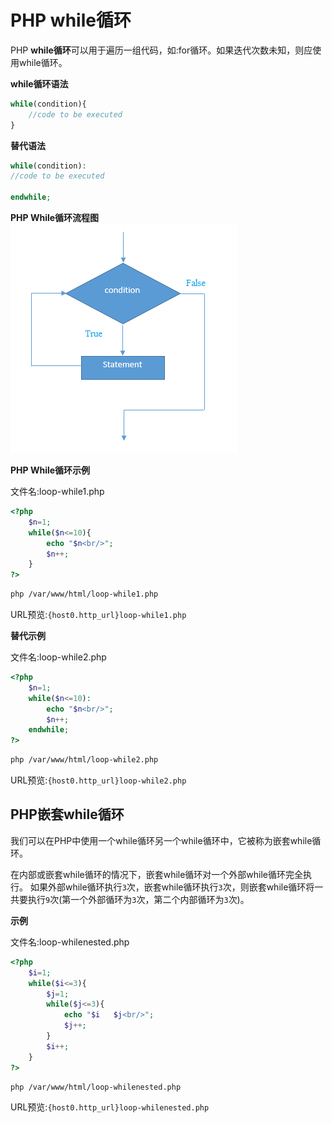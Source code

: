 # PHP while循环

PHP **while循环**可以用于遍历一组代码，如:for循环。如果迭代次数未知，则应使用while循环。

**while循环语法**

```php
while(condition){  
    //code to be executed  
}
```

**替代语法**

```php
while(condition):  
//code to be executed  

endwhile;
```

**PHP While循环流程图**
![img](./images/loop-while.png)

**PHP While循环示例**

文件名:loop-while1.php

```php
<?php  
    $n=1;  
    while($n<=10){  
        echo "$n<br/>";  
        $n++;  
    }  
?>
```

```bash
php /var/www/html/loop-while1.php
```

URL预览:`{host0.http_url}loop-while1.php`

**替代示例**

文件名:loop-while2.php

```php
<?php  
    $n=1;  
    while($n<=10):  
        echo "$n<br/>";  
        $n++;  
    endwhile;  
?>
```

```bash
php /var/www/html/loop-while2.php
```

URL预览:`{host0.http_url}loop-while2.php`

## PHP嵌套while循环

我们可以在PHP中使用一个while循环另一个while循环中，它被称为嵌套while循环。

在内部或嵌套while循环的情况下，嵌套while循环对一个外部while循环完全执行。 如果外部while循环执行`3`次，嵌套while循环执行`3`次，则嵌套while循环将一共要执行`9`次(第一个外部循环为`3`次，第二个内部循环为`3`次)。

**示例**

文件名:loop-whilenested.php

```php
<?php  
    $i=1;  
    while($i<=3){  
        $j=1;  
        while($j<=3){  
            echo "$i   $j<br/>";  
            $j++;  
        }  
        $i++;  
    }  
?>
```

```bash
php /var/www/html/loop-whilenested.php
```

URL预览:`{host0.http_url}loop-whilenested.php`
